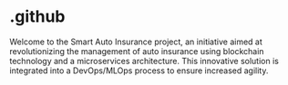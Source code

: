 # .github
 Welcome to the Smart Auto Insurance project, an initiative aimed at revolutionizing the management of auto insurance using blockchain technology and a microservices architecture. This innovative solution is integrated into a DevOps/MLOps process to ensure increased agility.
